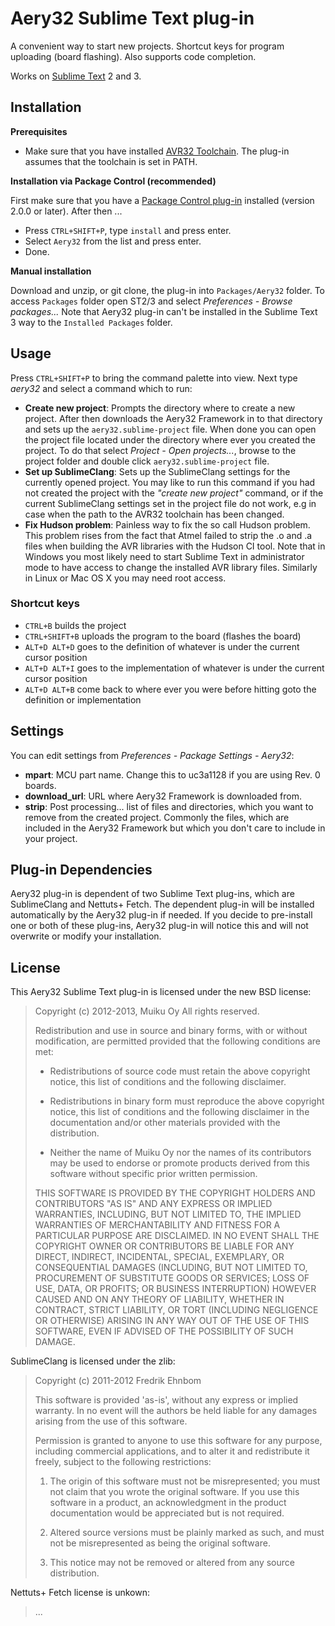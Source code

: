 # Aery32 Sublime Text plug-in

A convenient way to start new projects. Shortcut keys for program uploading (board flashing).
Also supports code completion.

Works on [Sublime Text](https://www.sublimetext.com/) 2 and 3.

## Installation

**Prerequisites**

- Make sure that you have installed [AVR32 Toolchain](http://www.atmel.com/tools/ATMELAVRTOOLCHAINFORWINDOWS.aspx).
  The plug-in assumes that the toolchain is set in PATH.

**Installation via Package Control (recommended)**

First make sure that you have a [Package Control plug-in](https://sublime.wbond.net/installation)
installed (version 2.0.0 or later). After then ...

- Press `CTRL+SHIFT+P`, type `install` and press enter.
- Select `Aery32` from the list and press enter.
- Done.

**Manual installation**

Download and unzip, or git clone, the plug-in into `Packages/Aery32`
folder. To access `Packages` folder open ST2/3 and select
*Preferences - Browse packages...* Note that Aery32 plug-in can't be
installed in the Sublime Text 3 way to the `Installed Packages` folder.

## Usage

Press `CTRL+SHIFT+P` to bring the command palette into view. Next type
*aery32* and select a command which to run:

- __Create new project__: Prompts the directory where to create a new project.
  After then downloads the Aery32 Framework in to that directory and sets up
  the `aery32.sublime-project` file. When done you can open the project file
  located under the directory where ever you created the project. To do that
  select *Project - Open projects...*, browse to the project folder and double
  click `aery32.sublime-project` file.
- __Set up SublimeClang__: Sets up the SublimeClang settings for the currently
  opened project. You may like to run this command if you had not created the project
  with the _"create new project"_ command, or if the current SublimeClang settings
  set in the project file do not work, e.g in case when the path to the AVR32
  toolchain has been changed.
- __Fix Hudson problem__: Painless way to fix the so call Hudson problem.
  This problem rises from the fact that Atmel failed to strip the .o and .a
  files when building the AVR libraries with the Hudson CI tool. Note that in
  Windows you most likely need to start Sublime Text in administrator mode to
  have access to change the installed AVR library files. Similarly in Linux
  or Mac OS X you may need root access.

### Shortcut keys

- `CTRL+B` builds the project
- `CTRL+SHIFT+B` uploads the program to the board (flashes the board)
- `ALT+D ALT+D` goes to the definition of whatever is under the current cursor position
- `ALT+D ALT+I` goes to the implementation of whatever is under the current cursor position
- `ALT+D ALT+B` come back to where ever you were before hitting goto the definition or implementation

## Settings

You can edit settings from *Preferences - Package Settings - Aery32*:

- __mpart__: MCU part name. Change this to uc3a1128 if you are using Rev. 0 boards.
- __download_url__: URL where Aery32 Framework is downloaded from.
- __strip__: Post processing... list of files and directories, which
  you want to remove from the created project. Commonly the files, which
  are included in the Aery32 Framework but which you don't care to include
  in your project.

## Plug-in Dependencies

Aery32 plug-in is dependent of two Sublime Text plug-ins, which are
SublimeClang and Nettuts+ Fetch. The dependent plug-in will be installed
automatically by the Aery32 plug-in if needed. If you decide to pre-install
one or both of these plug-ins, Aery32 plug-in will notice this and will not
overwrite or modify your installation.

## License

This Aery32 Sublime Text plug-in is licensed under the new BSD license:

> Copyright (c) 2012-2013, Muiku Oy
> All rights reserved.
>
> Redistribution and use in source and binary forms, with or without modification,
> are permitted provided that the following conditions are met:
>
>    * Redistributions of source code must retain the above copyright notice,
>      this list of conditions and the following disclaimer.
>
>    * Redistributions in binary form must reproduce the above copyright notice,
>      this list of conditions and the following disclaimer in the documentation
>      and/or other materials provided with the distribution.
>
>    * Neither the name of Muiku Oy nor the names of its contributors may be
>      used to endorse or promote products derived from this software without
>      specific prior written permission.
>
> THIS SOFTWARE IS PROVIDED BY THE COPYRIGHT HOLDERS AND CONTRIBUTORS "AS IS" AND
> ANY EXPRESS OR IMPLIED WARRANTIES, INCLUDING, BUT NOT LIMITED TO, THE IMPLIED
> WARRANTIES OF MERCHANTABILITY AND FITNESS FOR A PARTICULAR PURPOSE ARE
> DISCLAIMED. IN NO EVENT SHALL THE COPYRIGHT OWNER OR CONTRIBUTORS BE LIABLE FOR
> ANY DIRECT, INDIRECT, INCIDENTAL, SPECIAL, EXEMPLARY, OR CONSEQUENTIAL DAMAGES
> (INCLUDING, BUT NOT LIMITED TO, PROCUREMENT OF SUBSTITUTE GOODS OR SERVICES;
> LOSS OF USE, DATA, OR PROFITS; OR BUSINESS INTERRUPTION) HOWEVER CAUSED AND ON
> ANY THEORY OF LIABILITY, WHETHER IN CONTRACT, STRICT LIABILITY, OR TORT
> (INCLUDING NEGLIGENCE OR OTHERWISE) ARISING IN ANY WAY OUT OF THE USE OF THIS
> SOFTWARE, EVEN IF ADVISED OF THE POSSIBILITY OF SUCH DAMAGE.

SublimeClang is licensed under the zlib:

> Copyright (c) 2011-2012 Fredrik Ehnbom
>
> This software is provided 'as-is', without any express or implied
> warranty. In no event will the authors be held liable for any damages
> arising from the use of this software.
>
> Permission is granted to anyone to use this software for any purpose,
> including commercial applications, and to alter it and redistribute it
> freely, subject to the following restrictions:
>
>   1. The origin of this software must not be misrepresented; you must not
>   claim that you wrote the original software. If you use this software
>   in a product, an acknowledgment in the product documentation would be
>   appreciated but is not required.
>
>   2. Altered source versions must be plainly marked as such, and must not be
>   misrepresented as being the original software.
>
>   3. This notice may not be removed or altered from any source
>   distribution.

Nettuts+ Fetch license is unkown:

> ...
